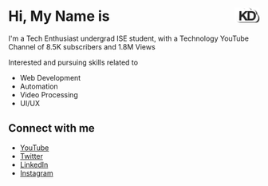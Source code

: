 # Hi, My Name is <img src="https://github.com/kdcloudy/kdcloudy/blob/master/unnamed.png?raw=true" width ="50" height= "30" style="float:right">



I'm a Tech Enthusiast undergrad ISE student, with a Technology YouTube Channel of 8.5K subscribers and 1.8M Views

Interested and pursuing skills related to
 - Web Development
 - Automation
 - Video Processing
 - UI/UX

## Connect with me
- [YouTube](https://www.youtube.com/HSBTechYt)
- [Twitter](https://www.twitter.com/HSBTechYt)
- [LinkedIn](https://www.linkedin.com/in/hrithwik-bharadwaj-a77810150/)
- [Instagram](https://www.instagram.com/thiru.jpg)
